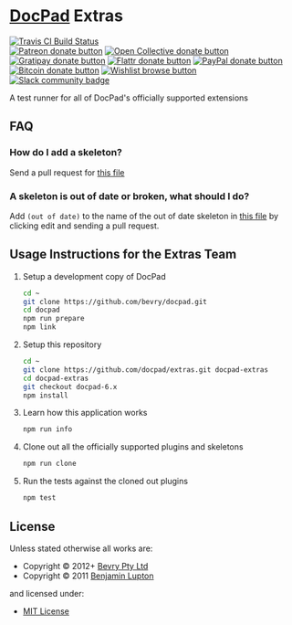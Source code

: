 # [DocPad](http://docpad.org) Extras

<!-- BADGES/ -->

<span class="badge-travisci"><a href="http://travis-ci.org/docpad/extras" title="Check this project's build status on TravisCI"><img src="https://img.shields.io/travis/docpad/extras/master.svg" alt="Travis CI Build Status" /></a></span>
<br class="badge-separator" />
<span class="badge-patreon"><a href="https://patreon.com/bevry" title="Donate to this project using Patreon"><img src="https://img.shields.io/badge/patreon-donate-yellow.svg" alt="Patreon donate button" /></a></span>
<span class="badge-opencollective"><a href="https://opencollective.com/bevry" title="Donate to this project using Open Collective"><img src="https://img.shields.io/badge/open%20collective-donate-yellow.svg" alt="Open Collective donate button" /></a></span>
<span class="badge-gratipay"><a href="https://www.gratipay.com/bevry" title="Donate weekly to this project using Gratipay"><img src="https://img.shields.io/badge/gratipay-donate-yellow.svg" alt="Gratipay donate button" /></a></span>
<span class="badge-flattr"><a href="https://flattr.com/profile/balupton" title="Donate to this project using Flattr"><img src="https://img.shields.io/badge/flattr-donate-yellow.svg" alt="Flattr donate button" /></a></span>
<span class="badge-paypal"><a href="https://bevry.me/paypal" title="Donate to this project using Paypal"><img src="https://img.shields.io/badge/paypal-donate-yellow.svg" alt="PayPal donate button" /></a></span>
<span class="badge-bitcoin"><a href="https://bevry.me/bitcoin" title="Donate once-off to this project using Bitcoin"><img src="https://img.shields.io/badge/bitcoin-donate-yellow.svg" alt="Bitcoin donate button" /></a></span>
<span class="badge-wishlist"><a href="https://bevry.me/wishlist" title="Buy an item on our wishlist for us"><img src="https://img.shields.io/badge/wishlist-donate-yellow.svg" alt="Wishlist browse button" /></a></span>
<br class="badge-separator" />
<span class="badge-slackin"><a href="https://slack.bevry.me" title="Join this project's slack community"><img src="https://slack.bevry.me/badge.svg" alt="Slack community badge" /></a></span>

<!-- /BADGES -->


A test runner for all of DocPad's officially supported extensions


## FAQ

### How do I add a skeleton?

Send a pull request for [this file](https://github.com/docpad/extras/blob/docpad-6.x/exchange.json)


### A skeleton is out of date or broken, what should I do?

Add `(out of date)` to the name of the out of date skeleton in [this file](https://github.com/docpad/extras/blob/docpad-6.x/exchange.json) by clicking edit and sending a pull request.


## Usage Instructions for the Extras Team

1. Setup a development copy of DocPad

	``` bash
	cd ~
	git clone https://github.com/bevry/docpad.git
	cd docpad
	npm run prepare
	npm link
	```

2. Setup this repository

	``` bash
	cd ~
	git clone https://github.com/docpad/extras.git docpad-extras
	cd docpad-extras
	git checkout docpad-6.x
	npm install
	```

3. Learn how this application works

	``` bash
	npm run info
	```

4. Clone out all the officially supported plugins and skeletons

	``` bash
	npm run clone
	```

5. Run the tests against the cloned out plugins

	``` bash
	npm test
	```

<!-- LICENSE/ -->

<h2>License</h2>

Unless stated otherwise all works are:

<ul><li>Copyright &copy; 2012+ <a href="http://bevry.me">Bevry Pty Ltd</a></li>
<li>Copyright &copy; 2011 <a href="http://balupton.com">Benjamin Lupton</a></li></ul>

and licensed under:

<ul><li><a href="http://spdx.org/licenses/MIT.html">MIT License</a></li></ul>

<!-- /LICENSE -->
